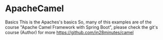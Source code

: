 # ApacheCamel
Basics
This is the Apaches's basics
So, many of this examples are of the course "Apache Camel Framework with Spring Boot", please check the git's course (Author) for more
https://github.com/in28minutes/camel
